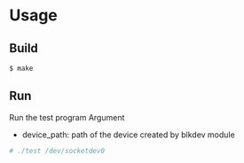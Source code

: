 # Usage

## Build

```bash
$ make
```

## Run

Run the test program
Argument
- device_path: path of the device created by blkdev module

```bash
# ./test /dev/socketdev0
```
